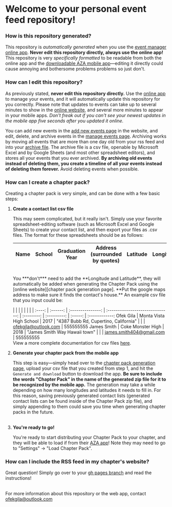 # Welcome to your personal event feed repository!
### How is this repository generated?
This repository is *automatically generated* when you use the [event manager online app]. **Never edit this repository directly, always use the online app!** This repository is very *specifically formatted* to be readable from both the online app and the [downloadable AZA mobile app][gplay aza app]&mdash;editing it directly could cause annoying and bothersome problems problems so just don't.
### How can I edit this repository?
As previously stated, **never edit this repository directly.** Use the [online app][event manager online app] to manage your events, and it will automatically update this repository for you correctly. Please note that updates to events can take up to several minutes to show in the [online website], and several more minutes to appear in your mobile apps. *Don't freak out if you can't see your newest updates in the mobile app five seconds after you updated it online.*

You can add new events in the [add new events page] in the website, and edit, delete, and archive events in the [manage events page]. Archiving works by moving all events that are more than one day old from your rss feed and into your [archive file]. The archive file is a csv file, openable by Microsoft Excel and by Google Sheets (and most other spreadsheet editors), and stores all your events that you ever archived. **By archiving old events instead of deleting them, you create a timeline of all your events instead of deleting them forever.** Avoid deleting events when possible.
### How can I create a chapter pack?
Creating a chapter pack is very simple, and can be done with a few basic steps:

1. **Create a contact list csv file**
    
    This may seem complicated, but it really isn't. Simply use your favorite spreadsheet-editing software (such as Microsoft Excel and Google Sheets) to create your contact list, and then export your files as .csv files.
    The format for these spreadsheets should be as follows:  
    
    Name | School | Graduation Year | Address (surrounded by quotes) | Latitude | Longitude | Email | Phone number
    :----: | :------: | :---------------: | :------------------------------: | :--------: | :---------: | :-----: | :------------:
    <br />
    You ***don't*** need to add the **Longitude and Latitude**, they will automatically be added when generating the Chapter Pack using the [online website][chapter pack generation page]. **Put the google maps address to make sure it finds the contact's house.** An example csv file that you input could be:
    
     |  |   |  |  |  |  | | 
    :----: | :------: | :---------------: | :------------------------------: | :--------: | :---------: | :-----: | :------------:
    Ofek Gila | Monta Vista High School | 2017 | "4387 Bubb Rd, Cupertino, California" | | | ofekgila@outlook.com | 555555555
    James Smith | Coke Monster High | 2018 | "James Smith Way Hawaii town" | | | james.smith404@gmail.com | 555555555
    <br />
    View a more complete documentation for csv files [here][csv documentation].
2. **Generate your chapter pack from the mobile app**
    
    This step is easy&mdash;simply head over to the [chapter pack generation page], upload your csv file that you created from step 1, and hit the `Generate and download` button to download the app. **Be sure to include the words "Chapter Pack" in the name of the generated zip file for it to be recognized by the mobile app.** The generation may take a while depending on how many longitudes and latitudes it needs to fill in. For this reason, saving previously generated contact lists (generated contact lists can be found inside of the Chapter Pack zip file), and simply appending to them could save you time when generating chapter packs in the future.
    <br /><br />
3. **You're ready to go!**
    
    You're ready to start distributing your Chapter Pack to your chapter, and they will be able to load if from their [AZA app][gplay aza app]! Note they may need to go to "Settings" -> "Load Chapter Pack".

### How can I include the RSS feed in my chapter's website?
Great question! Simply go over to your [gh pages branch] and read the instructions!

<br />For more information about this repository or the web app, contact ofekgila@outlook.com

[event manager online app]:https://the-ofek-foundation.github.io/UnofficialAZAEventManager/ "event manager web app"
[gplay aza app]:https://play.google.com/store/apps/details?id=org.ramonaza.unofficialazaapp&hl=en "aza mobile app on google play"
[online website]:https://ramonaza.github.io/RamonFeed/ "the online website"
[add new events page]:https://the-ofek-foundation.github.io/UnofficialAZAEventManager/#add-events "add new events page"
[manage events page]:https://the-ofek-foundation.github.io/UnofficialAZAEventManager/#manage-events "manage events page"
[archive file]:https://github.com/ramonaza/RamonFeed/blob/master/archive.csv "archive"
[csv documentation]:https://github.com/ischeinkman/UnofficialAZAApp/wiki/Chapter-Packs#contactlistcsv "csv file documentation"
[chapter pack generation page]:https://the-ofek-foundation.github.io/UnofficialAZAEventManager/#chapter-pack "chapter pack generation page"
[gh pages branch]:https://github.com/ramonaza/RamonFeed/tree/gh-pages "gh-pages branch"
